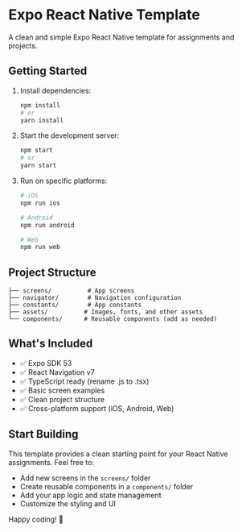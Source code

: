 # Expo React Native Template

A clean and simple Expo React Native template for assignments and projects.

## Getting Started

1. Install dependencies:
   ```bash
   npm install
   # or
   yarn install
   ```

2. Start the development server:
   ```bash
   npm start
   # or
   yarn start
   ```

3. Run on specific platforms:
   ```bash
   # iOS
   npm run ios
   
   # Android
   npm run android
   
   # Web
   npm run web
   ```

## Project Structure

```
├── screens/          # App screens
├── navigator/        # Navigation configuration
├── constants/        # App constants
├── assets/          # Images, fonts, and other assets
└── components/      # Reusable components (add as needed)
```

## What's Included

- ✅ Expo SDK 53
- ✅ React Navigation v7
- ✅ TypeScript ready (rename .js to .tsx)
- ✅ Basic screen examples
- ✅ Clean project structure
- ✅ Cross-platform support (iOS, Android, Web)

## Start Building

This template provides a clean starting point for your React Native assignments. Feel free to:
- Add new screens in the `screens/` folder
- Create reusable components in a `components/` folder
- Add your app logic and state management
- Customize the styling and UI

Happy coding! 🚀 